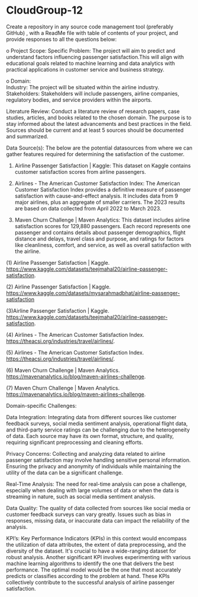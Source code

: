 # CloudGroup-12
Create a repository in any source code management tool (preferably GitHub) , with a ReadMe file with table of contents of your project, and provide responses to all the questions below:


o Project Scope:
            Specific Problem: The project will aim to predict and understand factors influencing passenger satisfaction.This will align with educational goals related to machine learning and data analytics with practical applications in customer service and business strategy.

o Domain:   
            Industry: The project will be situated within the airline industry.
            Stakeholders: Stakeholders will include passengers, airline companies, regulatory bodies, and service providers within the airports.

Literature Review: Conduct a literature review of research papers, case
studies, articles, and books related to the chosen domain. The purpose is
to stay informed about the latest advancements and best practices in the
field. Sources should be current and at least 5 sources should be
documented and summarized.

Data Source(s): 
The below are the potential datasources from where we can gather features required for determining the satisfaction of the customer.
1. Airline Passenger Satisfaction | Kaggle: This dataset on Kaggle contains customer satisfaction scores from airline passengers.
2. Airlines - The American Customer Satisfaction Index: The American Customer Satisfaction Index provides a definitive measure of passenger satisfaction with cause-and-effect analysis. It includes data from 9 major airlines, plus an aggregate of smaller carriers. The 2023 results are based on data collected from April 2022 to March 2023.

3. Maven Churn Challenge | Maven Analytics: This dataset includes airline satisfaction scores for 129,880 passengers. Each record represents  one passenger and contains details about passenger demographics, flight distance and delays, travel class and purpose, and ratings for factors like cleanliness, comfort, and service, as well as overall satisfaction with the airline.

(1) Airline Passenger Satisfaction | Kaggle. https://www.kaggle.com/datasets/teejmahal20/airline-passenger-satisfaction.

(2) Airline Passenger Satisfaction | Kaggle. https://www.kaggle.com/datasets/mysarahmadbhat/airline-passenger-satisfaction

(3)Airline Passenger Satisfaction | Kaggle. https://www.kaggle.com/datasets/teejmahal20/airline-passenger-satisfaction.

(4) Airlines - The American Customer Satisfaction Index. https://theacsi.org/industries/travel/airlines/.   

(5) Airlines - The American Customer Satisfaction Index. https://theacsi.org/industries/travel/airlines/.

(6) Maven Churn Challenge | Maven Analytics. https://mavenanalytics.io/blog/maven-airlines-challenge.

(7) Maven Churn Challenge | Maven Analytics. https://mavenanalytics.io/blog/maven-airlines-challenge.

Domain-specific Challenges: 

Data Integration: Integrating data from different sources like customer feedback surveys, social media sentiment analysis, operational flight data, and third-party service ratings can be challenging due to the heterogeneity of data. Each source may have its own format, structure, and quality, requiring significant preprocessing and cleaning efforts.

Privacy Concerns: Collecting and analyzing data related to airline passenger satisfaction may involve handling sensitive personal information. Ensuring the privacy and anonymity of individuals while maintaining the utility of the data can be a significant challenge.

Real-Time Analysis: The need for real-time analysis can pose a challenge, especially when dealing with large volumes of data or when the data is streaming in nature, such as social media sentiment analysis.

Data Quality: The quality of data collected from sources like social media or customer feedback surveys can vary greatly. Issues such as bias in responses, missing data, or inaccurate data can impact the reliability of the analysis.


KPI’s: 
Key Performance Indicators (KPIs) in this context would encompass the utilization of data attributes, the extent of data preprocessing, and the diversity of the dataset. It's crucial to have a wide-ranging dataset for robust analysis. Another significant KPI involves experimenting with various machine learning algorithms to identify the one that delivers the best performance. The optimal model would be the one that most accurately predicts or classifies according to the problem at hand. These KPIs collectively contribute to the successful analysis of airline passenger satisfaction.
